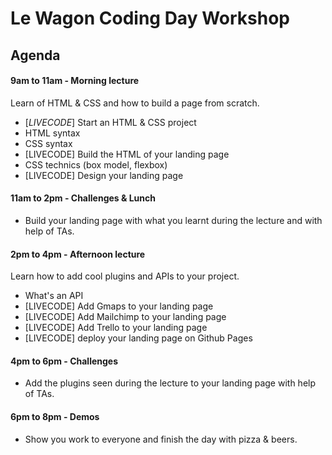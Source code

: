 # Le Wagon Coding Day Workshop

## Agenda

#### 9am to 11am - Morning lecture

Learn of HTML & CSS and how to build a page from scratch.

- [*LIVECODE*] Start an HTML & CSS project
- HTML syntax
- CSS syntax
- [LIVECODE] Build the HTML of your landing page
- CSS technics (box model, flexbox)
- [LIVECODE] Design your landing page

#### 11am to 2pm - Challenges & Lunch

- Build your landing page with what you learnt during the lecture and with help of TAs.

#### 2pm to 4pm - Afternoon lecture

Learn how to add cool plugins and APIs to your project.

- What's an API
- [LIVECODE] Add Gmaps to your landing page
- [LIVECODE] Add Mailchimp to your landing page
- [LIVECODE] Add Trello to your landing page
- [LIVECODE] deploy your landing page on Github Pages

#### 4pm to 6pm - Challenges

- Add the plugins seen during the lecture to your landing page with help of TAs.

#### 6pm to 8pm - Demos

- Show you work to everyone and finish the day with pizza & beers.
